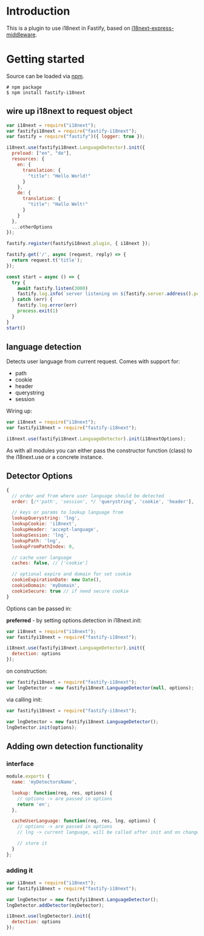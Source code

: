# Introduction

This is a plugin to use i18next in Fastify, based on [i18next-express-middleware](https://www.npmjs.com/package/i18next-express-middleware).

# Getting started

Source can be loaded via [npm](https://www.npmjs.com/package/fastify-i18next).

```
# npm package
$ npm install fastify-i18next
```

## wire up i18next to request object

```js
var i18next = require("i18next");
var fastifyi18next = require("fastify-i18next");
var fastify = require("fastify")({ logger: true });

i18next.use(fastifyi18next.LanguageDetector).init({
  preload: ["en", "de"],
  resources: {
    en: {
      translation: {
        "title": "Hello World!"
      }
    },
    de: {
      translation: {
        "title": "Hallo Welt!"
      }
    }
  },
  ...otherOptions
});

fastify.register(fastifyi18next.plugin, { i18next });

fastify.get('/', async (request, reply) => {
  return request.t('title');
});

const start = async () => {
  try {
    await fastify.listen(3000)
    fastify.log.info(`server listening on ${fastify.server.address().port}`)
  } catch (err) {
    fastify.log.error(err)
    process.exit(1)
  }
}
start()

```

## language detection

Detects user language from current request. Comes with support for:

- path
- cookie
- header
- querystring
- session

Wiring up:

```js
var i18next = require("i18next");
var fastifyi18next = require("fastify-i18next");

i18next.use(fastifyi18next.LanguageDetector).init(i18nextOptions);
```

As with all modules you can either pass the constructor function (class) to the i18next.use or a concrete instance.

## Detector Options

```js
{
  // order and from where user language should be detected
  order: [/*'path', 'session', */ 'querystring', 'cookie', 'header'],

  // keys or params to lookup language from
  lookupQuerystring: 'lng',
  lookupCookie: 'i18next',
  lookupHeader: 'accept-language',
  lookupSession: 'lng',
  lookupPath: 'lng',
  lookupFromPathIndex: 0,

  // cache user language
  caches: false, // ['cookie']

  // optional expire and domain for set cookie
  cookieExpirationDate: new Date(),
  cookieDomain: 'myDomain',
  cookieSecure: true // if need secure cookie
}
```

Options can be passed in:

**preferred** - by setting options.detection in i18next.init:

```js
var i18next = require("i18next");
var fastifyi18next = require("fastify-i18next");

i18next.use(fastifyi18next.LanguageDetector).init({
  detection: options
});
```

on construction:

```js
var fastifyi18next = require("fastify-i18next");
var lngDetector = new fastifyi18next.LanguageDetector(null, options);
```

via calling init:

```js
var fastifyi18next = require("fastify-i18next");

var lngDetector = new fastifyi18next.LanguageDetector();
lngDetector.init(options);
```

## Adding own detection functionality

### interface

```js
module.exports {
  name: 'myDetectorsName',

  lookup: function(req, res, options) {
    // options -> are passed in options
    return 'en';
  },

  cacheUserLanguage: function(req, res, lng, options) {
    // options -> are passed in options
    // lng -> current language, will be called after init and on changeLanguage

    // store it
  }
};
```

### adding it

```js
var i18next = require("i18next");
var fastifyi18next = require("fastify-i18next");

var lngDetector = new fastifyi18next.LanguageDetector();
lngDetector.addDetector(myDetector);

i18next.use(lngDetector).init({
  detection: options
});
```
